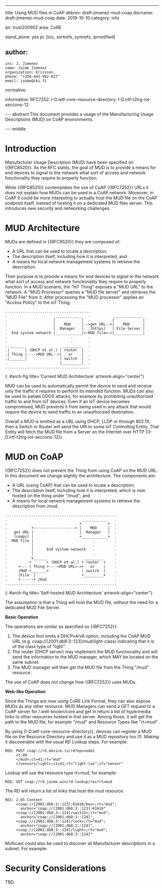 ---
title: Using MUD files in CoAP
abbrev: draft-jimenez-mud-coap
docname: draft-jimenez-mud-coap
date: 2019-10-10
category: info

ipr: trust200902
area: CoRE

stand_alone: yes
pi: [toc, sortrefs, symrefs, iprnotified]

author:
 -
    ins: J. Jimenez
    name: Jaime Jimenez
    organization: Ericsson
    phone: "+358-442-992-827"
    email: jaime@iki.fi

normative:

informative:
  RFC7252:
  I-D.ietf-core-resource-directory:
  I-D.irtf-t2trg-iot-seccons-12:



--- abstract
This document provides a usage of the Manufacturing Usage Descriptions (MUD) on CoAP environments. 


--- middle

Introduction
============

Manufacturer Usage Description (MUD) have been specified on {{RFC8520}}. As the RFC states, the goal of MUD is to provide a means for end devices to signal to the network what sort of access and network functionality they require to properly function.

While {{RFC8520}} contemplates the use of CoAP {{RFC7252}} URLs it does not explain how MUDs can be used in a CoAP network. Moreover, in CoAP it could be more interesting to actually host the MUD file on the CoAP endpoint itself, instead of hosting it on a dedicated MUD files server. This introduces new security and networking challenges.

MUD Architecture
================

MUDs are defined in {{RFC8520}} they are composed of:

* A URL that can be used to locate a description;
* The description itself, including how it is interpreted; and
* A means for local network management systems to retrieve the description.

Their purpose is to provide a means for end devices to signal to the network what sort of access and network functionality they require to properly function.  In a MUD scenario, the "IoT Thing" exposes a "MUD URL" to the network. A "MUD Processor" queries a "MUD file server" and retrieves the "MUD File" from it. After processing the "MUD processor" applies an "Access Policy" to the IoT Thing.

~~~
.......................................
.                      ____________   .           _____________
.                     |            |  .          |             |
.                     |    MUD     |-->get URL-->|    MUD      |
.                     |  Manager   |  .(https)   | File Server |
.  End system network |____________|<-MUD file<-<|_____________|
.                             .       .
.                             .       .
. _______                 _________   .
.|       | (DHCP et al.) | router  |  .
.| Thing |---->MUD URL-->|   or    |  .
.|_______|               | switch  |  .
.                        |_________|  .
.......................................
~~~
{: #arch-fig title='Current MUD Architecture' artwork-align="center"}

MUD can be used to automatically permit the device to send and receive only the traffic it requires to perform its intended function. MUDs can also be used to paliate DDOS attacks, for example by prohibiting unauthorized traffic to and from IoT devices. Even if an IoT device becomes compromised, MUD prevents it from being used in any attack that would require the device to send traffic to an unauthorized destination.

Overall a MUD is emitted as a URL using DHCP, LLDP or through 802.1X, then a Switch or Router will send the URI to some IoT Controlling Entity. That Entity will fetch the MUD file from a Server on the Internet over HTTP {{I-D.irtf-t2trg-iot-seccons-12}}.

MUD on CoAP
===========

{{RFC7252}} does not prevent the Thing from using CoAP on the MUD URL. In this document we change slightly the architecture. The components are:

* A URL (using CoAP) that can be used to locate a description;
* The description itself, including how it is interpreted, which is now hosted on the thing under "/mud"; and
* A means for local network management systems to retrieve the description from /mud. 

~~~
...................................................
.                                  ____________   .
.                                 +            +  .
.           +-------------------> |    MUD     |  .
.   get URL |                     |  Manager   |  .
.   (coaps) |                     +____________+  .
.  MUD file |                           .         .
.           |                           .         .
.           |      End system network   .         .
.           |                           .         .
.           v______                 _________     .
.          +       + (DHCP et al.) + router  +    .
.     +--- | Thing +---->MUD URL+->+   or    |    .
.     |MUD +_______+               | switch  |    .
.     |File  |                     +_________+    .
.     +------+ /mud                               .
...................................................
~~~
{: #arch-fig title='Self-hosted MUD Architecture' artwork-align="center"}

The assumption is that a Thing will host the MUD file, without the need for a dedicated MUD File Server.

**Basic Operation**

The operations are similar as specified on {{RFC7252}}:

1. The device first emits a DHCPv4/v6 option, including the CoAP MUD URL (e.g. coap://[2001:db8:3::123]/mud/light-class) indicating that it is of the class type of "light".
2. The router (DHCP server) may implement the MUD functionality and will send the information to the MUD manager, which MAY be located on the same subnet.
3. The MUD manager will then get the MUD file from the Thing "/mud" resource.

The use of CoAP does not change how {{RFC7252}} uses MUDs.

**Web-like Operation**

Since the Things are now using CoRE Link Format, they can also expose MUDs as any other resource. MUD Managers can send a GET request to a CoAP server for /.well-known/core and get in return a list of hypermedia links to other resources hosted in that server. Among those, it will get the path to the MUD file, for example "/mud" and Resource Types like "rt=mud".

By using {I-D.ietf-core-resource-directory}}, devices can register a MUD file on the Resource Directory and use it as a MUD repository too (!). Making it discoverable with the usual RD Lookup steps. For example:
~~~~~~~~~~~~~~
REQ: POST coap://rd.device.is/rd?ep=node1
     ct:40
     </mud>;ct=41;rt="mud"
     </sensors/light>;ct=41;rt="light-lux";if="sensor"
~~~~~~~~~~~~~~

Lookup will use the resource type rt=mud, for example:

~~~~~~~~~~~~~~
REQ: GET coap://rd.jaime.win/rd-lookup/res?rt=mud
~~~~~~~~~~~~~~

The RD will return a list of links that host the mud resource.

~~~~~~~~~~~~~~
RES: 2.05 Content
     <coap://[2001:db8:3::123]:61616/box>;rt="mud";
       anchor="coap://[2001:db8:3::123]:61616"
     <coap://[2001:db8:3::124]/switch>;rt="mud";
       anchor="coap://[2001:db8:3::124]",
     <coap://[2001:db8:3::124]/lock>;rt="mud";
       anchor="coap://[2001:db8:3::124]",
     <coap://[2001:db8:3::124]/light>;rt="mud";
       anchor="coap://[2001:db8:3::124]"
~~~~~~~~~~~~~~

Multicast could also be used to discover all Manufacturer descriptions in a subnet. For example:

Security Considerations
=======================

TBD.